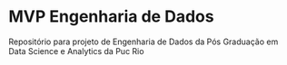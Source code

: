 # MVP Engenharia de Dados

Repositório para projeto de Engenharia de Dados da Pós Graduação em Data Science e Analytics da Puc Rio